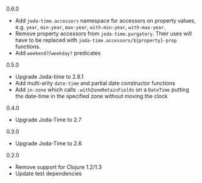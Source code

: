 0.6.0

* Add `joda-time.accessors` namespace for accessors on property values, e.g.
  `year`, `min-year`, `max-year`, `with-min-year`, `with-max-year`.
* Remove property accessors from `joda-time.purgatory`. Their uses will have to
  be replaced with `joda-time.accessors/${property}-prop` functions.
* Add `weekend?`/`weekday?` predicates

0.5.0

* Upgrade Joda-time to 2.8.1
* Add multi-arity `date-time` and partial date constructor functions
* Add `in-zone` which calls `.withZoneRetainFields` on a `DateTime` putting the
  date-time in the specified zone without moving the clock

0.4.0

* Upgrade Joda-Time to 2.7

0.3.0

* Upgrade Joda-Time to 2.6

0.2.0

* Remove support for Clojure 1.2/1.3
* Update test dependencies
